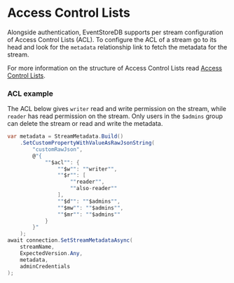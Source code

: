 # Access Control Lists

Alongside authentication, EventStoreDB supports per stream configuration of Access Control Lists (ACL). To configure the ACL of a stream go to its head and look for the `metadata` relationship link to fetch the metadata for the stream.

For more information on the structure of Access Control Lists read [Access Control Lists](/docs/server/5.0.8/server/security/users-and-access-control-lists.md).

### ACL example

The ACL below gives `writer` read and write permission on the stream, while `reader` has read permission on the stream. Only users in the `$admins` group can delete the stream or read and write the metadata.

```csharp
var metadata = StreamMetadata.Build()
    .SetCustomPropertyWithValueAsRawJsonString(
        "customRawJson",
        @"{
            ""$acl"": {
                ""$w"": ""writer"",
                ""$r"": [
                    ""reader"",
                    ""also-reader""
                ],
                ""$d"": ""$admins"",
                ""$mw"": ""$admins"",
                ""$mr"": ""$admins""
            }
        }"
    );
await connection.SetStreamMetadataAsync(
    streamName, 
    ExpectedVersion.Any, 
    metadata, 
    adminCredentials
);
```
